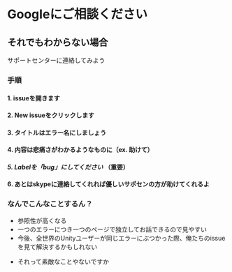 # Googleにご相談ください


## それでもわからない場合
サポートセンターに連絡してみよう

### 手順

#### 1. issueを開きます
#### 2. New issueをクリックします
#### 3. タイトルはエラー名にしましょう
#### 4. 内容は悲痛さがわかるようなものに（ex. 助けて）
#### *5. Labelを「bug」にしてください* （重要）
#### 6. あとはskypeに連絡してくれれば優しいサポセンの方が助けてくれるよ

### なんでこんなことするん？

* 参照性が高くなる
* 一つのエラーにつき一つのページで独立してお話できるので見やすい
* 今後、全世界のUnityユーザーが同じエラーにぶつかった際、俺たちのissueを見て解決するかもしれない
 - それって素敵なことやないですか
